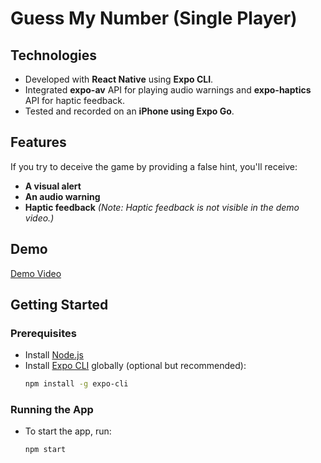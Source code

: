# Guess My Number (Single Player)

## Technologies
- Developed with **React Native** using **Expo CLI**.
- Integrated **expo-av** API for playing audio warnings and **expo-haptics** API for haptic feedback.
- Tested and recorded on an **iPhone using Expo Go**.

## Features
If you try to deceive the game by providing a false hint, you'll receive:
- **A visual alert**
- **An audio warning**
- **Haptic feedback** *(Note: Haptic feedback is not visible in the demo video.)*

## Demo
[Demo Video](https://drive.google.com/file/d/1R2w7vXZlZSUKWpEJIVA2l1gGazJvEtVe/view?usp=drive_link)

## Getting Started
### Prerequisites
- Install [Node.js](https://nodejs.org/)
- Install [Expo CLI](https://docs.expo.dev/get-started/installation/) globally (optional but recommended):
  ```sh
  npm install -g expo-cli
### Running the App
- To start the app, run:
    ```sh
  npm start
